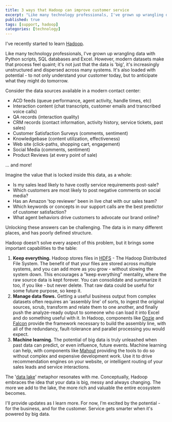 ```yaml
---
title: 3 ways that Hadoop can improve customer service
excerpt: "Like many technology professionals, I've grown up wrangling data with Python scripts, SQL databases and Excel. However, modern datasets make that process feel quaint."
published: true
tags: [support, hadoop]
categories: [technology]
---
```


I've recently started to learn
[Hadoop](http://readwrite.com/2013/05/23/hadoop-what-it-is-and-how-it-works).

Like many technology professionals, I've grown up wrangling data with
Python scripts, SQL databases and Excel. However, modern datasets make
that process feel quaint; it's not just that the data is 'big', it's
increasingly unstructured and dispersed across many systems. It's also
loaded with potential - to not only understand your customer today, but
to anticipate what they might do tomorrow.

Consider the data sources available in a modern contact center:

-   ACD feeds (queue performance, agent activity, handle times, etc)
-   Interaction content (chat transcripts, customer emails and
    transcribed voice calls)
-   QA records (interaction quality)
-   CRM records (contact information, activity history, service tickets,
    past sales)
-   Customer Satisfaction Surveys (comments, sentiment)
-   Knowledgebase (content utilization, effectiveness)
-   Web site (click-paths, shopping cart, engagement)
-   Social Media (comments, sentiment)
-   Product Reviews (at every point of sale)

... and more!

Imagine the value that is locked inside this data, as a whole:

-   Is my sales lead likely to have costly service requirements
    post-sale?
-   Which customers are most likely to post negative comments on social
    media?
-   Has an Amazon 'top reviewer' been in live chat with our sales team?
-   Which keywords or concepts in our support calls are the best
    predictor of customer satisfaction?
-   What agent behaviors drive customers to advocate our brand online?

Unlocking these answers can be challenging. The data is in many
different places, and has poorly defined structure.

Hadoop doesn't solve every aspect of this problem, but it brings some
important capabilities to the table:

1.  **Keep everything.** Hadoop stores files in
    [HDFS](http://www.ibm.com/developerworks/library/wa-introhdfs/) -
    The Hadoop Distributed File System. The benefit of that your files
    are stored across multiple systems, and you can add more as you grow - 
    without slowing the system down. This encourages a "keep
    everything" mentality, where the raw source data is kept forever.
    You can consolidate and summarize it too, if you like - but never
    delete. That raw data could be useful for some future purpose, so
    keep it.
2.  **Manage data flows.** Getting a useful business output from
    complex datasets often requires an 'assembly line' of sorts, to
    ingest the original sources, scrub, transform and relate them to one
    another, and finally push the analyze-ready output to someone who
    can load it into Excel and do something useful with it. In Hadoop,
    components like [Oozie](http://oozie.apache.org/) and
    [Falcon](http://hortonworks.com/hadoop/falcon/) provide the
    framework necessary to build the assembly line, with all of the
    redundancy, fault-tolerance and parallel processing you would
    expect.
3.  **Machine learning.** The potential of big data is truly unleashed
    when past data can predict, or even influence, future events.
    Machine learning can help, with components like
    [Mahout](http://mahout.apache.org/) providing the tools to do so
    without complex and expensive development work. Use it to drive
    recommendation engines on your website, or intelligent routing of
    your sales leads and service interactions.

The '[data lake](http://en.wiktionary.org/wiki/data_lake)' metaphor
resonates with me. Conceptually, Hadoop embraces the idea that your
data is big, messy and always changing. The more we add to the lake,
the more rich and valuable the entire ecosystem becomes.

I'll provide updates as I learn more. For now, I'm excited by the
potential - for the business, and for the customer. Service gets
smarter when it's powered by big data.
